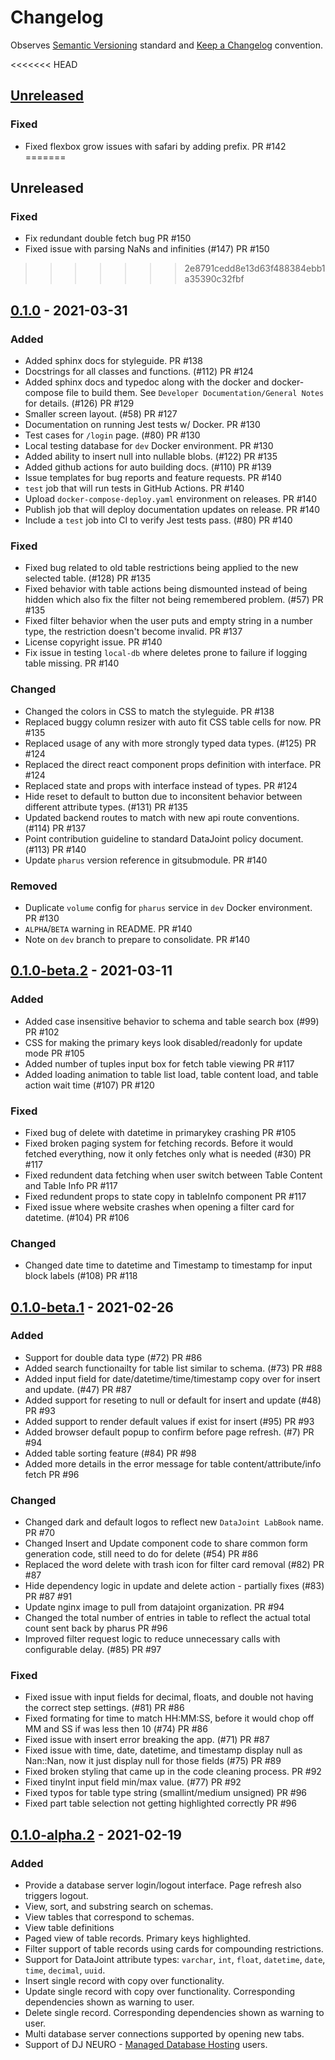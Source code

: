 # Changelog

Observes [Semantic Versioning](https://semver.org/spec/v2.0.0.html) standard and [Keep a Changelog](https://keepachangelog.com/en/1.0.0/) convention.

<<<<<<< HEAD
## [Unreleased]
### Fixed
- Fixed flexbox grow issues with safari by adding prefix. PR #142
=======
## Unreleased
### Fixed
- Fix redundant double fetch bug PR #150
- Fixed issue with parsing NaNs and infinities (#147) PR #150
>>>>>>> 2e8791cedd8e13d63f488384ebb1a35390c32fbf

## [0.1.0] - 2021-03-31
### Added
- Added sphinx docs for styleguide. PR #138
- Docstrings for all classes and functions. (#112) PR #124
- Added sphinx docs and typedoc along with the docker and docker-compose file to build them. See `Developer Documentation/General Notes` for details. (#126) PR #129
- Smaller screen layout. (#58) PR #127
- Documentation on running Jest tests w/ Docker. PR #130
- Test cases for `/login` page. (#80) PR #130
- Local testing database for `dev` Docker environment. PR #130
- Added ability to insert null into nullable blobs. (#122) PR #135
- Added github actions for auto building docs. (#110) PR #139
- Issue templates for bug reports and feature requests. PR #140
- `test` job that will run tests in GitHub Actions. PR #140
- Upload `docker-compose-deploy.yaml` environment on releases. PR #140
- Publish job that will deploy documentation updates on release. PR #140
- Include a `test` job into CI to verify Jest tests pass. (#80) PR #140

### Fixed
- Fixed bug related to old table restrictions being applied to the new selected table. (#128) PR #135
- Fixed behavior with table actions being dismounted instead of being hidden which also fix the filter not being remembered problem. (#57) PR #135
- Fixed filter behavior when the user puts and empty string in a number type, the restriction doesn't become invalid. PR #137
- License copyright issue. PR #140
- Fix issue in testing `local-db` where deletes prone to failure if logging table missing. PR #140

### Changed
- Changed the colors in CSS to match the styleguide. PR #138
- Replaced buggy column resizer with auto fit CSS table cells for now. PR #135
- Replaced usage of any with more strongly typed data types. (#125) PR #124
- Replaced the direct react component props definition with interface. PR #124
- Replaced state and props with interface instead of types. PR #124
- Hide reset to default to button due to inconsitent behavior between different attribute types. (#131) PR #135
- Updated backend routes to match with new api route conventions. (#114) PR #137
- Point contribution guideline to standard DataJoint policy document. (#113) PR #140
- Update `pharus` version reference in gitsubmodule. PR #140

### Removed
- Duplicate `volume` config for `pharus` service in `dev` Docker environment. PR #130
- `ALPHA`/`BETA` warning in README. PR #140
- Note on `dev` branch to prepare to consolidate. PR #140

## [0.1.0-beta.2] - 2021-03-11
### Added
- Added case insensitive behavior to schema and table search box (#99) PR #102
- CSS for making the primary keys look disabled/readonly for update mode PR #105
- Added number of tuples input box for fetch table viewing PR #117
- Added loading animation to table list load, table content load, and table action wait time (#107) PR #120

### Fixed
- Fixed bug of delete with datetime in primarykey crashing PR #105
- Fixed broken paging system for fetching records. Before it would fetched everything, now it only fetches only what is needed (#30) PR #117
- Fixed redundent data fetching when user switch between Table Content and Table Info PR #117
- Fixed redundent props to state copy in tableInfo component PR #117
- Fixed issue where website crashes when opening a filter card for datetime. (#104) PR #106

### Changed
- Changed date time to datetime and Timestamp to timestamp for input block labels (#108) PR #118

## [0.1.0-beta.1] - 2021-02-26
### Added
- Support for double data type (#72) PR #86
- Added search functionailty for table list similar to schema. (#73) PR #88
- Added input field for date/datetime/time/timestamp copy over for insert and update. (#47) PR #87
- Added support for reseting to null or default for insert and update (#48) PR #93
- Added support to render default values if exist for insert (#95) PR #93
- Added browser default popup to confirm before page refresh. (#7) PR #94
- Added table sorting feature (#84) PR #98
- Added more details in the error message for table content/attribute/info fetch PR #96

### Changed
- Changed dark and default logos to reflect new `DataJoint LabBook` name. PR #70
- Changed Insert and Update component code to share common form generation code, still need to do for delete (#54) PR #86
- Replaced the word delete with trash icon for filter card removal (#82) PR #87
- Hide dependency logic in update and delete action - partially fixes (#83) PR #87 #91
- Update nginx image to pull from datajoint organization. PR #94
- Changed the total number of entries in table to reflect the actual total count sent back by pharus PR #96
- Improved filter request logic to reduce unnecessary calls with configurable delay. (#85) PR #97

### Fixed
- Fixed issue with input fields for decimal, floats, and double not having the correct step settings. (#81) PR #86
- Fixed formating for time to match HH:MM:SS, before it would chop off MM and SS if was less then 10 (#74) PR #86
- Fixed issue with insert error breaking the app. (#71) PR #87
- Fixed issue with time, date, datetime, and timestamp display null as Nan::Nan, now it just display null for those fields (#75) PR #89
- Fixed broken styling that came up in the code cleaning process. PR #92
- Fixed tinyInt input field min/max value. (#77) PR #92
- Fixed typos for table type string (smallint/medium unsigned) PR #96
- Fixed part table selection not getting highlighted correctly PR #96

## [0.1.0-alpha.2] - 2021-02-19
### Added
- Provide a database server login/logout interface. Page refresh also triggers logout.
- View, sort, and substring search on schemas.
- View tables that correspond to schemas.
- View table definitions
- Paged view of table records. Primary keys highlighted.
- Filter support of table records using cards for compounding restrictions.
- Support for DataJoint attribute types: `varchar`, `int`, `float`, `datetime`, `date`, `time`, `decimal`, `uuid`.
- Insert single record with copy over functionality.
- Update single record with copy over functionality. Corresponding dependencies shown as warning to user.
- Delete single record. Corresponding dependencies shown as warning to user.
- Multi database server connections supported by opening new tabs.
- Support of DJ NEURO - [Managed Database Hosting](https://djneuro.io/services/) users.

[Unreleased]: https://github.com/datajoint/datajoint-labbook/compare/0.1.0...HEAD
[0.1.0]: https://github.com/datajoint/datajoint-labbook/compare/0.1.0-beta.2...0.1.0
[0.1.0-beta.2]: https://github.com/datajoint/datajoint-labbook/compare/0.1.0-beta.1...0.1.0-beta.2
[0.1.0-beta.1]: https://github.com/datajoint/datajoint-labbook/compare/0.1.0-alpha.2...0.1.0-beta.1
[0.1.0-alpha.2]: https://github.com/datajoint/datajoint-labbook/releases/tag/0.1.0-alpha.2

